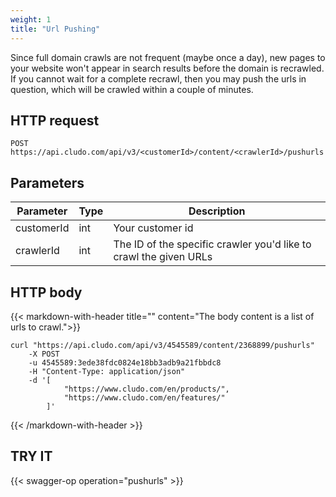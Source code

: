```yaml
---
weight: 1
title: "Url Pushing"
---
```


Since full domain crawls are not frequent (maybe once a day), new pages to your website won't appear in search results before the domain is recrawled. If you cannot wait for a complete recrawl, then you may push the urls in question, which will be crawled within a couple of minutes.

## HTTP request
```
POST https://api.cludo.com/api/v3/<customerId>/content/<crawlerId>/pushurls
```
 

## Parameters

| Parameter   |Type| Description                                     |
| ----------- |----|-------------------------------------------------|
| customerId  |int |Your customer id                                 | 
| crawlerId   |int |The ID of the specific crawler you'd like to crawl the given URLs| 

## HTTP body

{{< markdown-with-header title="" content="The body content is a list of urls to crawl.">}}
```
curl "https://api.cludo.com/api/v3/4545589/content/2368899/pushurls"
    -X POST
    -u 4545589:3ede38fdc0824e18bb3adb9a21fbbdc8
    -H "Content-Type: application/json"
    -d '[
            "https://www.cludo.com/en/products/",
            "https://www.cludo.com/en/features/"
        ]'
```
{{< /markdown-with-header >}} 

## TRY IT
{{< swagger-op operation="pushurls" >}}